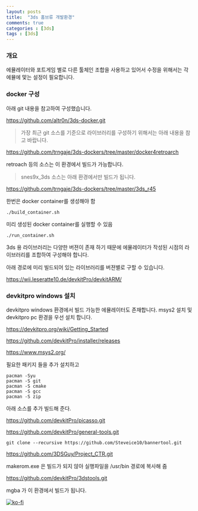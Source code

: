 ```yaml
---
layout: posts
title:  "3ds 홈브류 개발환경"
comments: true
categories : [3ds]
tags : [3ds]
---
```


### 개요

에뮬레이터와 포트게임 별로 다른 툴체인 조합을 사용하고 있어서
수정을 위해서는 각 에뮬에 맟는 설정이 필요합니다.

### docker 구성

아래 git 내용을 참고하여 구성했습니다.

https://github.com/altr0n/3ds-docker.git

> 가장 최근 git 소스를 기준으로 라이브러리를 구성하기 위해서는
아래 내용을 참고 바랍니다.

https://github.com/trngaje/3ds-dockers/tree/master/docker4retroarch

retroach 등의 소스는 이 환경에서 빌드가 가능합니다.

> snes9x_3ds 소스는 아래 환경에서만 빌드가 됩니다.

https://github.com/trngaje/3ds-dockers/tree/master/3ds_r45


한번은 docker container를 생성해야 함

    ./build_container.sh

미리 생성된 docker container를 실행할 수 있음

    ./run_container.sh


3ds 용 라이브러리는 다양한 버젼이 존재 하기 때문에 에뮬레이터가 작성된 시점의
라이브러리를 조합하여 구성해야 합니다.

아래 경로에 미리 빌드되어 있는 라이브러리를 버젼별로 구할 수 있습니다.

https://wii.leseratte10.de/devkitPro/devkitARM/


### devkitpro windows 설치

devkitpro windows 환경에서 빌드 가능한 에뮬레이터도 존재합니다.
msys2 설치 및 devkitpro pc 환경을 우선 설치 합니다.

https://devkitpro.org/wiki/Getting_Started

https://github.com/devkitPro/installer/releases

https://www.msys2.org/

필요한 패키지 들을 추가 설치하고

    pacman -Syu
    pacman -S git
    pacman -S cmake
    pacman -S gcc
    pacman -S zip

아래 소스를 추가 빌드해 준다.

https://github.com/devkitPro/picasso.git

https://github.com/devkitPro/general-tools.git

    git clone --recursive https://github.com/Steveice10/bannertool.git

https://github.com/3DSGuy/Project_CTR.git

makerom.exe 은 빌드가 되지 않아 실행파일을 /usr/bin 경로에 복사해 줌

https://github.com/devkitPro/3dstools.git

mgba 가 이 환경에서 빌드가 됩니다.



[![ko-fi](https://ko-fi.com/img/githubbutton_sm.svg)](https://ko-fi.com/G2G5DV6J4)
